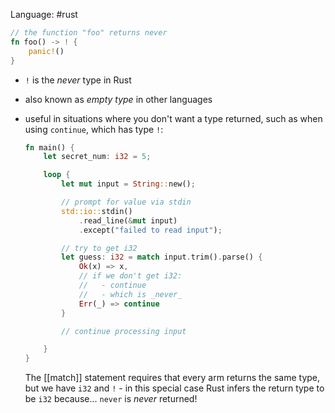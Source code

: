 Language: #rust 

```rust
// the function "foo" returns never
fn foo() -> ! {
	panic!()
}
```

- `!` is the _never_ type in Rust
- also known as _empty type_ in other languages
- useful in situations where you don't want a type returned, such as when using `continue`, which has type `!`:
	```rust
	fn main() {
		let secret_num: i32 = 5;
	
		loop {
			let mut input = String::new();
	
			// prompt for value via stdin
			std::io::stdin()
				.read_line(&mut input)
				.except("failed to read input");
	
			// try to get i32
			let guess: i32 = match input.trim().parse() {
				Ok(x) => x,
				// if we don't get i32:
				//   - continue 
				//   - which is _never_
				Err(_) => continue
			}
	
			// continue processing input 
	
		}
	}
	```

	The [[match]] statement requires that every arm returns the same type, but we have `i32` and `!` - in this special case Rust infers the return type to be `i32` because... `never` is _never_ returned!